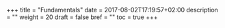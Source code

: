 +++
title = "Fundamentals"
date = 2017-08-02T17:19:57+02:00
description = ""
weight = 20
draft = false
bref = ""
toc = true
+++
